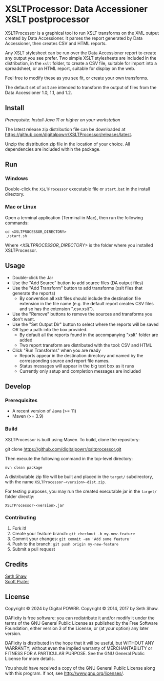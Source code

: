 # XSLTProcessor: Data Accessioner XSLT postprocessor

XSLTProcessor is a graphical tool to run XSLT transforms on the XML output
created by Data Accessioner. It parses the report generated by Data
Accessioner, then creates CSV and HTML reports.

Any XSLT stylesheet can be run over the Data Accessioner report to create
any output you see prefer.  Two simple XSLT stylesheets are included in the
distribution, in the `xslt` folder, to create a CSV file, suitable for import
into a spreadsheet, or an HTML report, suitable for display on the web. 

Feel free to modify these as you see fit, or create your own transforms.

The default set of xslt are intended to transform the output of files from the 
Data Accessioner 1.0, 1.1, and 1.2.

## Install

*Prerequisite: Install Java 11 or higher on your workstation*

The latest release zip distribution file can be downloaded at https://github.com/digitalpowrr/XSLTProcessor/releases/latest.

Unzip the distribution zip file in the location of your choice.
All dependencies are included within the package.

## Run

### Windows

Double-click the `XSLTProcessor` executable file or `start.bat` in the install directory.

### Mac or Linux

Open a terminal application (Terminal in Mac), then run the following commands:

    cd <XSLTPROCESSOR_DIRECTORY>
    ./start.sh

Where *<XSLTPROCESSOR_DIRECTORY>* is the folder where you installed XSLTProcessor.

## Usage

+ Double-click the Jar
+ Use the "Add Source" button to add source files (DA output files)
+ Use the "Add Transform"  button to add transforms (xslt files that generate the reports)
    + By convention all xslt files should include the destination file extension in the file name (e.g. the default report creates CSV files and so has the extension ".csv.xslt").
+ Use the "Remove" buttons to remove the sources and transforms you don't want.
+ Use the "Set Output Dir" button to select where the reports will be saved OR type a path into the box provided.
    + By default all the reports found in the accompanying "xslt" folder are added
    + Two report transform are distributed with the tool:  CSV and HTML
+ Click "Run Transforms" when you are ready
    + Reports appear in the destination directory and named by the corresponding source and report file names.
    + Status messages will appear in the big text box as it runs
    + Currently only setup and completion messages are included

## Develop
### Prerequisites

* A recent version of Java (>= 11)
* Maven (>= 3.9)

### Build

XSLTProcessor is built using Maven.  To build, clone the repository:

git clone https://github.com/digitalpowrr/xsltprocessor.git

Then execute the following command in the top-level directory:

    mvn clean package

A distributable zip file will be built and placed in the `target/`
subdirectory, with the name `XSLTProcessor-<version>-dist.zip`.

For testing purposes, you may run the created executable jar in
the `target/` folder directly:

    XSLTProcessor-<version>.jar

### Contributing

1. Fork it!
2. Create your feature branch: `git checkout -b my-new-feature`
3. Commit your changes: `git commit -am 'Add some feature'`
4. Push to the branch: `git push origin my-new-feature`
5. Submit a pull request

## Credits

[Seth Shaw](https://github.com/seth-shaw)  
[Scott Prater](https://github.com/sprater)

## License

Copyright © 2024 by Digital POWRR.
Copyright © 2014, 2017 by Seth Shaw.

DAFixity is free software: you can redistribute it and/or modify
it under the terms of the GNU General Public License as published by
the Free Software Foundation, either version 3 of the License, or
(at your option) any later version.

DAFixity is distributed in the hope that it will be useful,
but WITHOUT ANY WARRANTY; without even the implied warranty of
MERCHANTABILITY or FITNESS FOR A PARTICULAR PURPOSE.  See the
GNU General Public License for more details.

You should have received a copy of the GNU General Public License
along with this program.  If not, see <http://www.gnu.org/licenses/>.

